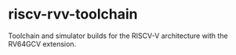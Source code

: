 # riscv-rvv-toolchain
Toolchain and simulator builds for the RISCV-V architecture with the RV64GCV extension.
